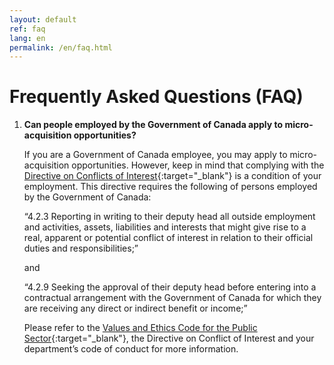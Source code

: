 ```yaml
---
layout: default
ref: faq
lang: en
permalink: /en/faq.html
---
```


# Frequently Asked Questions (FAQ)

1. **Can people employed by the Government of Canada apply to micro-acquisition opportunities?**

   If you are a Government of Canada employee, you may apply to micro-acquisition opportunities. However, keep in mind that complying with the [Directive on Conflicts of Interest](https://www.tbs-sct.gc.ca/pol/doc-eng.aspx?id=32627){:target="_blank"} is a condition of your employment. This directive requires the following of persons employed by the Government of Canada:

   “4.2.3 Reporting in writing to their deputy head all outside employment and activities, assets, liabilities and interests that might give rise to a real, apparent or potential conflict of interest in relation to their official duties and responsibilities;”

   and

   “4.2.9 Seeking the approval of their deputy head before entering into a contractual arrangement with the Government of Canada for which they are receiving any direct or indirect benefit or income;”

   Please refer to the [Values and Ethics Code for the Public Sector](https://www.tbs-sct.gc.ca/pol/doc-eng.aspx?id=25049){:target="_blank"}, the Directive on Conflict of Interest and your department’s code of conduct for more information.
